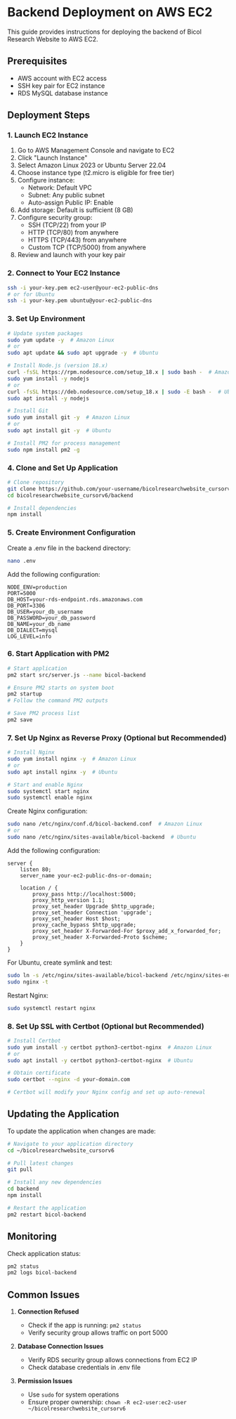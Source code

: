 # Backend Deployment on AWS EC2

This guide provides instructions for deploying the backend of Bicol Research Website to AWS EC2.

## Prerequisites

- AWS account with EC2 access
- SSH key pair for EC2 instance
- RDS MySQL database instance

## Deployment Steps

### 1. Launch EC2 Instance

1. Go to AWS Management Console and navigate to EC2
2. Click "Launch Instance"
3. Select Amazon Linux 2023 or Ubuntu Server 22.04
4. Choose instance type (t2.micro is eligible for free tier)
5. Configure instance:
   - Network: Default VPC
   - Subnet: Any public subnet
   - Auto-assign Public IP: Enable
6. Add storage: Default is sufficient (8 GB)
7. Configure security group:
   - SSH (TCP/22) from your IP
   - HTTP (TCP/80) from anywhere
   - HTTPS (TCP/443) from anywhere
   - Custom TCP (TCP/5000) from anywhere
8. Review and launch with your key pair

### 2. Connect to Your EC2 Instance

```bash
ssh -i your-key.pem ec2-user@your-ec2-public-dns
# or for Ubuntu
ssh -i your-key.pem ubuntu@your-ec2-public-dns
```

### 3. Set Up Environment

```bash
# Update system packages
sudo yum update -y  # Amazon Linux
# or
sudo apt update && sudo apt upgrade -y  # Ubuntu

# Install Node.js (version 18.x)
curl -fsSL https://rpm.nodesource.com/setup_18.x | sudo bash -  # Amazon Linux
sudo yum install -y nodejs
# or
curl -fsSL https://deb.nodesource.com/setup_18.x | sudo -E bash -  # Ubuntu
sudo apt install -y nodejs

# Install Git
sudo yum install git -y  # Amazon Linux
# or
sudo apt install git -y  # Ubuntu

# Install PM2 for process management
sudo npm install pm2 -g
```

### 4. Clone and Set Up Application

```bash
# Clone repository
git clone https://github.com/your-username/bicolresearchwebsite_cursorv6.git
cd bicolresearchwebsite_cursorv6/backend

# Install dependencies
npm install
```

### 5. Create Environment Configuration

Create a .env file in the backend directory:

```bash
nano .env
```

Add the following configuration:

```
NODE_ENV=production
PORT=5000
DB_HOST=your-rds-endpoint.rds.amazonaws.com
DB_PORT=3306
DB_USER=your_db_username
DB_PASSWORD=your_db_password
DB_NAME=your_db_name
DB_DIALECT=mysql
LOG_LEVEL=info
```

### 6. Start Application with PM2

```bash
# Start application
pm2 start src/server.js --name bicol-backend

# Ensure PM2 starts on system boot
pm2 startup
# Follow the command PM2 outputs

# Save PM2 process list
pm2 save
```

### 7. Set Up Nginx as Reverse Proxy (Optional but Recommended)

```bash
# Install Nginx
sudo yum install nginx -y  # Amazon Linux
# or
sudo apt install nginx -y  # Ubuntu

# Start and enable Nginx
sudo systemctl start nginx
sudo systemctl enable nginx
```

Create Nginx configuration:

```bash
sudo nano /etc/nginx/conf.d/bicol-backend.conf  # Amazon Linux
# or
sudo nano /etc/nginx/sites-available/bicol-backend  # Ubuntu
```

Add the following configuration:

```nginx
server {
    listen 80;
    server_name your-ec2-public-dns-or-domain;

    location / {
        proxy_pass http://localhost:5000;
        proxy_http_version 1.1;
        proxy_set_header Upgrade $http_upgrade;
        proxy_set_header Connection 'upgrade';
        proxy_set_header Host $host;
        proxy_cache_bypass $http_upgrade;
        proxy_set_header X-Forwarded-For $proxy_add_x_forwarded_for;
        proxy_set_header X-Forwarded-Proto $scheme;
    }
}
```

For Ubuntu, create symlink and test:

```bash
sudo ln -s /etc/nginx/sites-available/bicol-backend /etc/nginx/sites-enabled/
sudo nginx -t
```

Restart Nginx:

```bash
sudo systemctl restart nginx
```

### 8. Set Up SSL with Certbot (Optional but Recommended)

```bash
# Install Certbot
sudo yum install -y certbot python3-certbot-nginx  # Amazon Linux
# or
sudo apt install -y certbot python3-certbot-nginx  # Ubuntu

# Obtain certificate
sudo certbot --nginx -d your-domain.com

# Certbot will modify your Nginx config and set up auto-renewal
```

## Updating the Application

To update the application when changes are made:

```bash
# Navigate to your application directory
cd ~/bicolresearchwebsite_cursorv6

# Pull latest changes
git pull

# Install any new dependencies
cd backend
npm install

# Restart the application
pm2 restart bicol-backend
```

## Monitoring

Check application status:

```bash
pm2 status
pm2 logs bicol-backend
```

## Common Issues

1. **Connection Refused**
   - Check if the app is running: `pm2 status`
   - Verify security group allows traffic on port 5000

2. **Database Connection Issues**
   - Verify RDS security group allows connections from EC2 IP
   - Check database credentials in .env file

3. **Permission Issues**
   - Use `sudo` for system operations
   - Ensure proper ownership: `chown -R ec2-user:ec2-user ~/bicolresearchwebsite_cursorv6` 